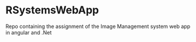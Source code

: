 # RSystemsWebApp
Repo containing the assignment of the Image Management system web app in angular and .Net
